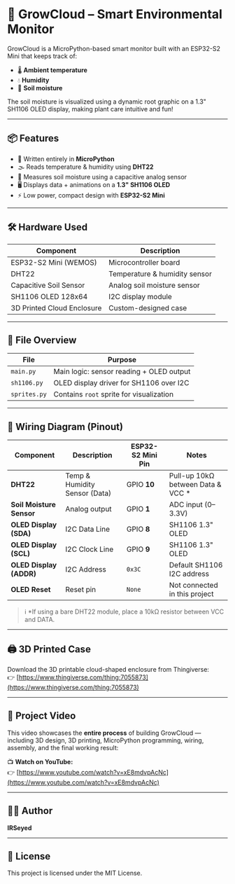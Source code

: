 # 🌱 GrowCloud – Smart Environmental Monitor

GrowCloud is a MicroPython-based smart monitor built with an ESP32-S2 Mini that keeps track of:
- 🌡️ **Ambient temperature**
- 💧 **Humidity**
- 🌿 **Soil moisture**

The soil moisture is visualized using a dynamic root graphic on a 1.3" SH1106 OLED display, making plant care intuitive and fun!

---

## 📦 Features

- 🧠 Written entirely in **MicroPython**
- 🌫️ Reads temperature & humidity using **DHT22**
- 🌱 Measures soil moisture using a capacitive analog sensor
- 🖥️ Displays data + animations on a **1.3" SH1106 OLED**
- ⚡ Low power, compact design with **ESP32-S2 Mini**

---

## 🛠️ Hardware Used

| Component                 | Description                          |
|--------------------------|--------------------------------------|
| ESP32-S2 Mini (WEMOS)    | Microcontroller board                |
| DHT22                    | Temperature & humidity sensor        |
| Capacitive Soil Sensor   | Analog soil moisture sensor          |
| SH1106 OLED 128x64       | I2C display module                   |
| 3D Printed Cloud Enclosure | Custom-designed case               |

---

## 📂 File Overview

| File         | Purpose                                  |
|--------------|------------------------------------------|
| `main.py`    | Main logic: sensor reading + OLED output |
| `sh1106.py`  | OLED display driver for SH1106 over I2C  |
| `sprites.py` | Contains `root` sprite for visualization |

---

## 🔌 Wiring Diagram (Pinout)

| Component                | Description                         | ESP32-S2 Mini Pin | Notes                              |
|--------------------------|-------------------------------------|-------------------|-------------------------------------|
| **DHT22**                | Temp & Humidity Sensor (Data)       | GPIO **10**       | Pull-up 10kΩ between Data & VCC *   |
| **Soil Moisture Sensor** | Analog output                       | GPIO **1**        | ADC input (0–3.3V)                  |
| **OLED Display (SDA)**   | I2C Data Line                       | GPIO **8**        | SH1106 1.3" OLED                    |
| **OLED Display (SCL)**   | I2C Clock Line                      | GPIO **9**        | SH1106 1.3" OLED                    |
| **OLED Display (ADDR)**  | I2C Address                         | `0x3C`            | Default SH1106 I2C address          |
| **OLED Reset**           | Reset pin                           | `None`            | Not connected in this project       |

> ℹ️ *If using a bare DHT22 module, place a 10kΩ resistor between VCC and DATA.

---

## 🖨️ 3D Printed Case

Download the 3D printable cloud-shaped enclosure from Thingiverse:  
👉 [https://www.thingiverse.com/thing:7055873](https://www.thingiverse.com/thing:7055873)

---

## 🎥 Project Video

This video showcases the **entire process** of building GrowCloud — including 3D design, 3D printing, MicroPython programming, wiring, assembly, and the final working result:

📺 **Watch on YouTube:**  
👉 [https://www.youtube.com/watch?v=xE8mdvpAcNc](https://www.youtube.com/watch?v=xE8mdvpAcNc)

---

## 🧑‍💻 Author

**IRSeyed**

---

## 📜 License

This project is licensed under the MIT License.
